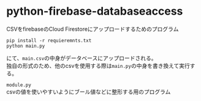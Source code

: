 # python-firebase-databaseaccess

CSVをfirebaseのCloud Firestoreにアップロードするためのプログラム

```
pip install -r requieremnts.txt
python main.py
```
にて、`main.csv`の中身がデータベースにアップロードされる。  
独自の形式のため、他のcsvを使用する際は`main.py`の中身を書き換えて実行する。 

```module.py```  
csvの値を使いやすいようにブール値などに整形する用のプログラム

